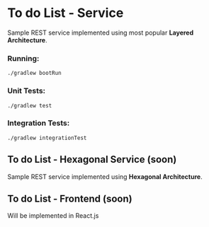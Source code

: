 # To do List - Service
Sample REST service implemented using most popular **Layered Architecture**. 
### Running:
```
./gradlew bootRun
```
### Unit Tests:
```
./gradlew test
```
### Integration Tests:
```
./gradlew integrationTest
```

## To do List - Hexagonal Service (soon)
Sample REST service implemented using **Hexagonal Architecture**. 


## To do List - Frontend (soon)
Will be implemented in React.js

